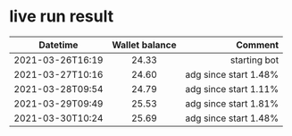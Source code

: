 # live run result
|    Datetime      | Wallet balance |        Comment     |
|------------------|:--------------:|-------------------:|
| 2021-03-26T16:19 |     24.33      |  starting bot      |
| 2021-03-27T10:16 |     24.60      |  adg since start 1.48%   |
| 2021-03-28T09:54 |     24.79      |  adg since start 1.11%   |
| 2021-03-29T09:49 |     25.53      |  adg since start 1.81%   |
| 2021-03-30T10:24 |     25.69      |  adg since start 1.48%   |


